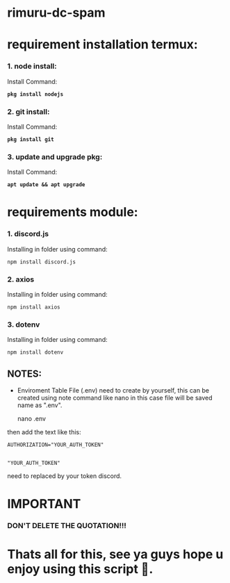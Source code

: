 # rimuru-dc-spam

# requirement installation termux:
### <p align="left">1. node install:</p>
<p align=" ">
Install Command:
<p align=" "><strong>

    pkg install nodejs

</p></strong></p>

### <p align="left">2. git install:</p>
<p align=" ">
Install Command:
<p align=" "><strong>

    pkg install git

</p></strong></p>

### <p align="left">3. update and upgrade pkg:</p>
<p align=" ">
Install Command:
<p align=" "><strong>

    apt update && apt upgrade

</p></strong></p>

# requirements module:

### <p align="left">1. discord.js</p>
<p align=" ">
Installing in folder using command:
<p align=" ">

    npm install discord.js

</p>
</p>

### <p align="left">2. axios</p>
<p align=" ">
Installing in folder using command:
<p align=" ">

    npm install axios

</p>
</p>

### <p align="left">3. dotenv</p>
<p align=" ">
Installing in folder using command:
<p align=" ">

    npm install dotenv

</p>
</p>

## NOTES:
- Enviroment Table File (.env) need to create by yourself, this can be created using note command like nano in this case file will be saved name as ".env".

    nano .env

then add the text like this:

    AUTHORIZATION="YOUR_AUTH_TOKEN"


    "YOUR_AUTH_TOKEN"

need to replaced by your token discord.
# IMPORTANT
### DON'T DELETE THE QUOTATION!!!

# Thats all for this, see ya guys hope u enjoy using this script 👋.
